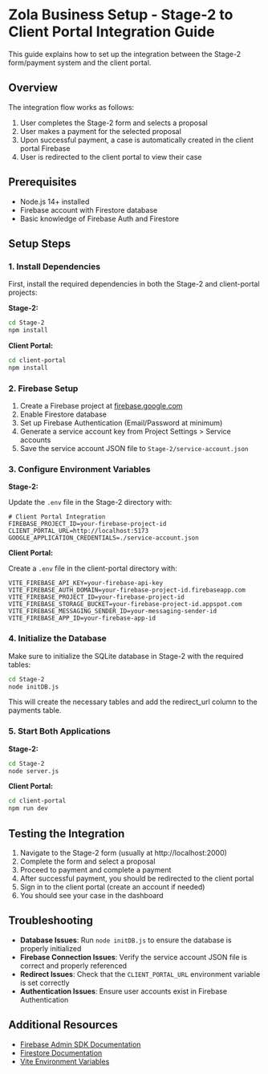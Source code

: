# Zola Business Setup - Stage-2 to Client Portal Integration Guide

This guide explains how to set up the integration between the Stage-2 form/payment system and the client portal.

## Overview

The integration flow works as follows:

1. User completes the Stage-2 form and selects a proposal
2. User makes a payment for the selected proposal
3. Upon successful payment, a case is automatically created in the client portal Firebase
4. User is redirected to the client portal to view their case

## Prerequisites

- Node.js 14+ installed
- Firebase account with Firestore database
- Basic knowledge of Firebase Auth and Firestore

## Setup Steps

### 1. Install Dependencies

First, install the required dependencies in both the Stage-2 and client-portal projects:

**Stage-2:**
```bash
cd Stage-2
npm install
```

**Client Portal:**
```bash
cd client-portal
npm install
```

### 2. Firebase Setup

1. Create a Firebase project at [firebase.google.com](https://firebase.google.com)
2. Enable Firestore database
3. Set up Firebase Authentication (Email/Password at minimum)
4. Generate a service account key from Project Settings > Service accounts
5. Save the service account JSON file to `Stage-2/service-account.json`

### 3. Configure Environment Variables

**Stage-2:**

Update the `.env` file in the Stage-2 directory with:

```
# Client Portal Integration
FIREBASE_PROJECT_ID=your-firebase-project-id
CLIENT_PORTAL_URL=http://localhost:5173
GOOGLE_APPLICATION_CREDENTIALS=./service-account.json
```

**Client Portal:**

Create a `.env` file in the client-portal directory with:

```
VITE_FIREBASE_API_KEY=your-firebase-api-key
VITE_FIREBASE_AUTH_DOMAIN=your-firebase-project-id.firebaseapp.com
VITE_FIREBASE_PROJECT_ID=your-firebase-project-id
VITE_FIREBASE_STORAGE_BUCKET=your-firebase-project-id.appspot.com
VITE_FIREBASE_MESSAGING_SENDER_ID=your-messaging-sender-id
VITE_FIREBASE_APP_ID=your-firebase-app-id
```

### 4. Initialize the Database

Make sure to initialize the SQLite database in Stage-2 with the required tables:

```bash
cd Stage-2
node initDB.js
```

This will create the necessary tables and add the redirect_url column to the payments table.

### 5. Start Both Applications

**Stage-2:**
```bash
cd Stage-2
node server.js
```

**Client Portal:**
```bash
cd client-portal
npm run dev
```

## Testing the Integration

1. Navigate to the Stage-2 form (usually at http://localhost:2000)
2. Complete the form and select a proposal
3. Proceed to payment and complete a payment
4. After successful payment, you should be redirected to the client portal
5. Sign in to the client portal (create an account if needed)
6. You should see your case in the dashboard

## Troubleshooting

- **Database Issues**: Run `node initDB.js` to ensure the database is properly initialized
- **Firebase Connection Issues**: Verify the service account JSON file is correct and properly referenced
- **Redirect Issues**: Check that the `CLIENT_PORTAL_URL` environment variable is set correctly
- **Authentication Issues**: Ensure user accounts exist in Firebase Authentication

## Additional Resources

- [Firebase Admin SDK Documentation](https://firebase.google.com/docs/admin/setup)
- [Firestore Documentation](https://firebase.google.com/docs/firestore)
- [Vite Environment Variables](https://vitejs.dev/guide/env-and-mode.html) 